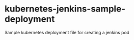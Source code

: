 # kubernetes-jenkins-sample-deployment
Sample kubernetes deployment file for creating a jenkins pod 
